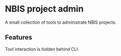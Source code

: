 <!-- 
[![PyPI](https://img.shields.io/pypi/v/nbis.svg)](https://pypi.python.org/pypi/nbis_project_admin)
-->
<!--
[![CI](https://github.com/NBISweden/nbis/actions/workflows/ci.yml/badge.svg)](https://github.com/NBISweden/nbis_project_admin/actions/workflows/ci.yml)
-->
<!--
[![BioConda](https://img.shields.io/badge/install%20with-bioconda-brightgreen.svg)](http://bioconda.github.io/recipes/nbis/README.html)
-->

# NBIS project admin

A small collection of tools to administrate NBIS projects.

## Features

Tool interaction is hidden behind CLI.
